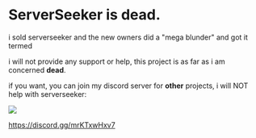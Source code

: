 # ServerSeeker is dead.
i sold serverseeker and the new owners did a "mega blunder" and got it termed

i will not provide any support or help, this project is as far as i am concerned **dead**.

if you want, you can join my discord server for **other** projects, i will NOT help with serverseeker:

<a href="https://discord.gg/kHbYmeXp">
    <img src="https://invidget.switchblade.xyz/mrKTxwHxv7">
</a>  

https://discord.gg/mrKTxwHxv7
